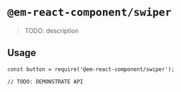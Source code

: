 # `@em-react-component/swiper`

> TODO: description

## Usage

```
const button = require('@em-react-component/swiper');

// TODO: DEMONSTRATE API
```
